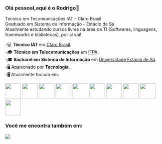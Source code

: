 ### Olá pessoal,aqui é o Rodrigo👋
Tecnico em Tecomunicações IAT - Claro Brasil<br/>Graduado em Sistema de Informação - Estácio de Sá.<br/> Atualmente estudando cursos livres na área de TI (Softwares, linguagens, frameworks e bibliotecas), por ai vai!  

-💻 **Técnico IAT** em [Claro Brasil](https://www.claro.com.br/).<br/>
-🎓 **Técnico em Telecomunicações** em [IFPA](https://www.ifpa.edu.br/).<br/>
-🎓 **Bacharel em Sistema de Informação** em [Universidade Estacio de Sá](https://estacio.br/).<br/>
-🖥️ Apaixonado por **Tecnologia.**<br/>
-🖥️ Atualmente focado em:<br/>
<div style="display: inline">
  <img width="50" height="50" src="https://cdn.jsdelivr.net/gh/devicons/devicon@latest/icons/html5/html5-original.svg" />
  <img  width="50" height="50" src="https://cdn.jsdelivr.net/gh/devicons/devicon@latest/icons/css3/css3-original.svg" />
  <img width="50" height="50" src="https://cdn.jsdelivr.net/gh/devicons/devicon@latest/icons/javascript/javascript-original.svg" />
  <img width="50" height="50" src="https://cdn.jsdelivr.net/gh/devicons/devicon@latest/icons/jquery/jquery-original-wordmark.svg" />
  <img width="50" height="50" src="https://cdn.jsdelivr.net/gh/devicons/devicon@latest/icons/bootstrap/bootstrap-original.svg" />
  <img width="50" height="50" src="https://cdn.jsdelivr.net/gh/devicons/devicon@latest/icons/react/react-original.svg" />
  <img width="50" height="50" src="https://cdn.jsdelivr.net/gh/devicons/devicon@latest/icons/git/git-original.svg" />
  <img width="50"  height="50" src="https://cdn.jsdelivr.net/gh/devicons/devicon@latest/icons/nodejs/nodejs-original-wordmark.svg" />
  <img width="50" height="50" src="https://cdn.jsdelivr.net/gh/devicons/devicon@latest/icons/npm/npm-original-wordmark.svg" />
  <img width="50" height="50" src="https://cdn.jsdelivr.net/gh/devicons/devicon@latest/icons/nextjs/nextjs-original-wordmark.svg" />
          
          
                    
          
          
 </div>         
 
 ### Você me encontra também em:
 <a href="https://www.linkedin.com/in/rodrigo-g-pereira-46437a144/">
 <img src="https://img.shields.io/badge/linkedin-%230077B5.svg?style=for-the-badge&logo=linkedin&logoColor=white"/>
 </a>
          
          
<!--
**rodrigo-gr-pereira/rodrigo-gr-pereira** is a ✨ _special_ ✨ repository because its `README.md` (this file) appears on your GitHub profile.

Here are some ideas to get you started:

- 🔭 I’m currently working on ...
- 🌱 I’m currently learning ...
- 👯 I’m looking to collaborate on ...
- 🤔 I’m looking for help with ...
- 💬 Ask me about ...
- 📫 How to reach me: ...
- 😄 Pronouns: ...
- ⚡ Fun fact: ...
-->
